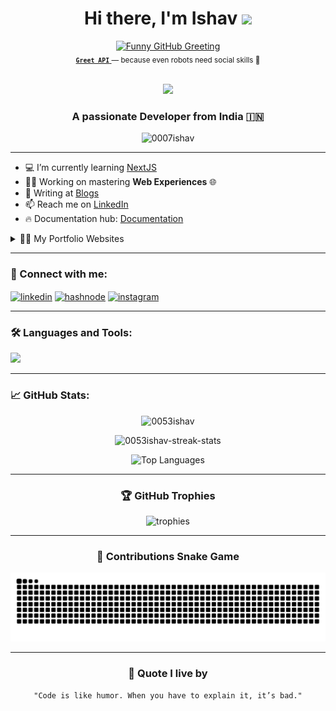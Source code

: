 
<h1 align="center">
  Hi there, I'm Ishav
  <img src="https://media.giphy.com/media/hvRJCLFzcasrR4ia7z/giphy.gif" width="30px"/>
</h1>
<!-- GITHUB PROFILE GREETING -->
<div align="center">
  <a href="https://greetme.ishav.space" target="_blank">
    <img src="https://greetme.ishav.space/api/greeting?style=dark&message=Hello,+human.+This+is+Ishav+API+reporting+for+greeting+duty!" alt="Funny GitHub Greeting" />
  </a>
  <br />
  <sub>
    <a href="https://greetme.ishav.space" target="_blank">
      <code><b>Greet API</b></code>
    </a> — because even robots need social skills 🤖
  </sub>
  <br /><br />
</div>

<!-- GITHUB PROFILE GREETING -->
 
<p align="center">
  <img src="https://readme-typing-svg.herokuapp.com?font=Fira+Code&weight=600&size=24&pause=1000&color=36BCF7&width=435&lines=Full+Stack+Developer;ServiceNow+Engineer;Next.js+%7C+Three.js+Lover;Let's+build+something+amazing!">
</p>

<h3 align="center">A passionate Developer from India 🇮🇳</h3>

<p align="center">
  <img src="https://komarev.com/ghpvc/?username=0007ishav&label=Profile%20views&color=0e75b6&style=flat" alt="0007ishav" />
</p>


---

- 💻 I’m currently learning [NextJS](https://strngeblogs.hashnode.dev/getting-started-with-nextjs-a-beginners-guide)
- 🧑‍💻 Working on mastering **Web Experiences** 🌐
- 📝 Writing at [Blogs](https://strngeblogs.hashnode.dev)
- 📫 Reach me on [LinkedIn](https://www.linkedin.com/in/0053ishav)
- 🔥 Documentation hub: [Documentation](https://github.com/0053ishav/Documentation)

<details>
  <summary>👨‍💻 My Portfolio Websites</summary>
  - 🌐 [Web Dev Portfolio](https://portfolio.ishav.space)  
  - 🌐 [3D Portfolio Website](https://3dportfolio.ishav.space)  
</details>

---

<h3 align="left">🚀 Connect with me:</h3>
<p align="left">
  <a href="https://linkedin.com/in/0053ishav" target="blank"><img align="center" src="https://skillicons.dev/icons?i=linkedin" alt="linkedin" height="40" /></a>
  <a href="https://hashnode.com/@0007ishav" target="blank"><img align="center" src="https://cdn.hashnode.com/res/hashnode/image/upload/v1611902473383/CDyAuTy75.png?auto=compress" alt="hashnode" height="40" /></a>
  <a href="https://instagram.com/0053ishav" target="blank"><img align="center" src="https://skillicons.dev/icons?i=instagram" alt="instagram" height="40" /></a>
</p>

---

<h3 align="left">🛠️ Languages and Tools:</h3>
<p align="left">
  <img src="https://skillicons.dev/icons?i=nextjs,react,threejs,nodejs,mongodb,express,typescript,tailwind,aws,azure,docker,kubernetes,git,linux,postman,python,selenium" />
</p>

---

<h3 align="left">📈 GitHub Stats:</h3>
<p align="center">
  <img src="https://github-readme-stats.vercel.app/api?username=0053ishav&show_icons=true&theme=react&locale=en" alt="0053ishav" />
</p>

<p align="center">
  <img src="https://github-readme-streak-stats.herokuapp.com/?user=0053ishav&theme=react" alt="0053ishav-streak-stats" />
</p>

<p align="center">
  <img src="https://github-readme-stats.vercel.app/api/top-langs/?username=0053ishav&layout=compact&theme=react" alt="Top Languages" />
</p>

---


<h3 align="center">🏆 GitHub Trophies</h3>
<p align="center"> 
  <img src="https://github-profile-trophy.vercel.app/?username=0053ishav&theme=onedark&no-frame=true&no-bg=true&margin-w=4" alt="trophies" />
</p>

---

<h3 align="center">🧩 Contributions Snake Game</h3>
<p align="center">
  <img src="https://raw.githubusercontent.com/0053ishav/0053ishav/output/snake.svg" alt="snake" />
</p>

---

<h3 align="center">💬 Quote I live by</h3>
<p align="center">
  <code>"Code is like humor. When you have to explain it, it’s bad."</code>
</p>
